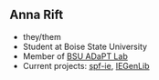 ## Anna Rift

- they/them
- Student at Boise State University
- Member of [BSU ADaPT Lab](https://boisestate-adaptlab.github.io)
- Current projects: [spf-ie](https://github.com/BoiseState-AdaptLab/spf-ie), [IEGenLib](https://github.com/BoiseState-AdaptLab/IEGenLib)
